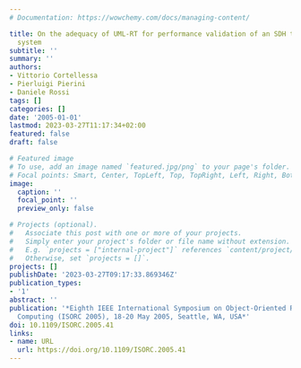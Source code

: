 ```yaml
---
# Documentation: https://wowchemy.com/docs/managing-content/

title: On the adequacy of UML-RT for performance validation of an SDH telecommunication
  system
subtitle: ''
summary: ''
authors:
- Vittorio Cortellessa
- Pierluigi Pierini
- Daniele Rossi
tags: []
categories: []
date: '2005-01-01'
lastmod: 2023-03-27T11:17:34+02:00
featured: false
draft: false

# Featured image
# To use, add an image named `featured.jpg/png` to your page's folder.
# Focal points: Smart, Center, TopLeft, Top, TopRight, Left, Right, BottomLeft, Bottom, BottomRight.
image:
  caption: ''
  focal_point: ''
  preview_only: false

# Projects (optional).
#   Associate this post with one or more of your projects.
#   Simply enter your project's folder or file name without extension.
#   E.g. `projects = ["internal-project"]` references `content/project/deep-learning/index.md`.
#   Otherwise, set `projects = []`.
projects: []
publishDate: '2023-03-27T09:17:33.869346Z'
publication_types:
- '1'
abstract: ''
publication: '*Eighth IEEE International Symposium on Object-Oriented Real-Time Distributed
  Computing (ISORC 2005), 18-20 May 2005, Seattle, WA, USA*'
doi: 10.1109/ISORC.2005.41
links:
- name: URL
  url: https://doi.org/10.1109/ISORC.2005.41
---
```

